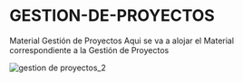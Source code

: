 # GESTION-DE-PROYECTOS
Material Gestión de Proyectos
Aqui se va a alojar el Material correspondiente a la Gestión de Proyectos

![gestion de proyectos_2](https://user-images.githubusercontent.com/108839778/189408691-82ea308b-2b70-401d-b7b8-49e9d29459af.png)
